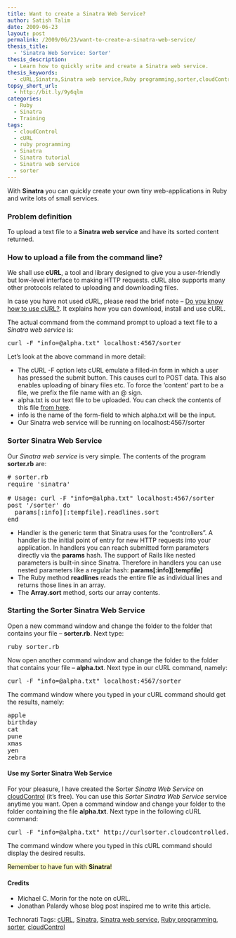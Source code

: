 ```yaml
---
title: Want to create a Sinatra Web Service?
author: Satish Talim
date: 2009-06-23
layout: post
permalink: /2009/06/23/want-to-create-a-sinatra-web-service/
thesis_title:
  - 'Sinatra Web Service: Sorter'
thesis_description:
  - Learn how to quickly write and create a Sinatra web service.
thesis_keywords:
  - cURL,Sinatra,Sinatra web service,Ruby programming,sorter,cloudControl
topsy_short_url:
  - http://bit.ly/9y6qlm
categories:
  - Ruby
  - Sinatra
  - Training
tags:
  - cloudControl
  - cURL
  - ruby programming
  - Sinatra
  - Sinatra tutorial
  - Sinatra web service
  - sorter
---
```

<div>
  <p class="alert">
    With <strong>Sinatra</strong> you can quickly create your own tiny web-applications in Ruby and write lots of small services.
  </p>
  
  <h3>
    Problem definition
  </h3>
  
  <p>
    To upload a text file to a <strong>Sinatra web service</strong> and have its sorted content returned.
  </p>
  
  <h3>
    How to upload a file from the command line?
  </h3>
  
  <p>
    We shall use <strong>cURL</strong>, a tool and library designed to give you a user-friendly but low-level interface to making HTTP requests. cURL also supports many other protocols related to uploading and downloading files.
  </p>
  
  <p>
    In case you have not used cURL, please read the brief note &#8211; <a href="http://rubylearning.com/blog/do-you-know-how-to-use-curl/">Do you know how to use cURL?</a>. It explains how you can download, install and use cURL.
  </p>
  
  <p>
    The actual command from the command prompt to upload a text file to a <em>Sinatra web service</em> is:
  </p>
  
  <pre>curl -F "info=@alpha.txt" localhost:4567/sorter</pre>
  
  <p>
    Let&#8217;s look at the above command in more detail:
  </p>
  
  <ul>
    <li>
      The cURL -F option lets cURL emulate a filled-in form in which a user has pressed the submit button. This causes curl to POST data. This also enables uploading of binary files etc. To force the &#8216;content&#8217; part to be a file, we prefix the file name with an @ sign.
    </li>
    <li>
      alpha.txt is our text file to be uploaded. You can check the contents of this file <a href="http://rubylearning.com/data/alpha.txt">from here</a>.
    </li>
    <li>
      info is the name of the form-field to which alpha.txt will be the input.
    </li>
    <li>
      Our Sinatra web service will be running on localhost:4567/sorter
    </li>
  </ul>
  
  <h3>
    Sorter Sinatra Web Service
  </h3>
  
  <p>
    Our <em>Sinatra web service</em> is very simple. The contents of the program <b>sorter.rb</b> are:
  </p>
  
  <pre># sorter.rb
require 'sinatra'

# Usage: curl -F "info=@alpha.txt" localhost:4567/sorter
post '/sorter' do
  params[:info][:tempfile].readlines.sort
end</pre>
  
  <ul>
    <li>
      Handler is the generic term that Sinatra uses for the &#8220;controllers&#8221;. A handler is the initial point of entry for new HTTP requests into your application. In handlers you can reach submitted form parameters directly via the <b>params</b> hash. The support of Rails like nested parameters is built-in since Sinatra. Therefore in handlers you can use nested parameters like a regular hash: <b>params[:info][:tempfile]</b>
    </li>
    <li>
      The Ruby method <b>readlines</b> reads the entire file as individual lines and returns those lines in an array.
    </li>
    <li>
      The <b>Array.sort</b> method, sorts our array contents.
    </li>
  </ul>
  
  <h3>
    Starting the Sorter Sinatra Web Service
  </h3>
  
  <p>
    Open a new command window and change the folder to the folder that contains your file &#8211; <b>sorter.rb</b>. Next type:
  </p>
  
  <pre>ruby sorter.rb</pre>
  
  <p>
    Now open another command window and change the folder to the folder that contains your file &#8211; <b>alpha.txt</b>. Next type in our cURL command, namely:
  </p>
  
  <pre>curl -F "info=@alpha.txt" localhost:4567/sorter</pre>
  
  <p>
    The command window where you typed in your cURL command should get the results, namely:
  </p>
  
  <pre>apple
birthday
cat
pune
xmas
yen
zebra</pre>
  
  <h4>
    Use my Sorter Sinatra Web Service
  </h4>
  
  <p>
    For your pleasure, I have created the Sorter <em>Sinatra Web Service</em> on <a href="https://www.cloudcontrol.com">cloudControl</a> (it&#8217;s free). You can use this <em>Sorter Sinatra Web Service</em> service anytime you want. Open a command window and change your folder to the folder containing the file <b>alpha.txt</b>. Next type in the following cURL command:
  </p>
  
  <pre>curl -F "info=@alpha.txt" http://curlsorter.cloudcontrolled.com/sorter</pre>
  
  <p>
    The command window where you typed in this cURL command should display the desired results.
  </p>
  
  <p>
    <span style="background-color: #FFFFCC;">Remember to have fun with <strong>Sinatra</strong>!</span>
  </p>
  
  <h4>
    Credits
  </h4>
  
  <ul>
    <li>
      Michael C. Morin for the note on cURL.
    </li>
    <li>
      Jonathan Palardy whose blog post inspired me to write this article.
    </li>
  </ul>
</div>

Technorati Tags: <a href="http://technorati.com/tag/cURL" rel="tag">cURL</a>, <a href="http://technorati.com/tag/Sinatra" rel="tag">Sinatra</a>, <a href="http://technorati.com/tag/Sinatra+web+service" rel="tag">Sinatra web service</a>, <a href="http://technorati.com/tag/Ruby+programming" rel="tag">Ruby programming</a>, <a href="http://technorati.com/tag/sorter" rel="tag">sorter</a>, <a href="http://technorati.com/tag/cloudControl" rel="tag">cloudControl</a>
